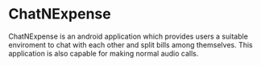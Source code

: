 # ChatNExpense 
ChatNExpense is an android application which provides users a suitable enviroment to chat with each other and split bills among themselves.
This application is also capable for making normal audio calls.
